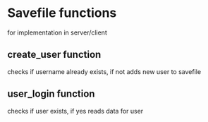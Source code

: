 # Savefile functions

for implementation in server/client 

## create_user function

checks if username already exists, if not adds new user to savefile

## user_login function

checks if user exists, if yes reads data for user 


